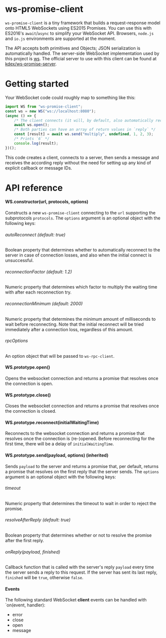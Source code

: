 # ws-promise-client
`ws-promise-client` is a tiny framework that builds a request-response model onto HTML5 WebSockets using ES2015 Promises. You can use this with ES2016's `await`/`async` to simplify your WebSocket API. Browsers, `node.js` and `io.js` environments are supported at the moment.

The API accepts both primitives and Objects; JSON serialization is automatically handled. The server-side WebSocket implementation used by this project is [ws](https://github.com/websockets/ws). The official server to use with this client can be found at [kdex/ws-promise-server](https://github.com/kdex/ws-promise-server).
# Getting started
Your WebSocket code could roughly map to something like this:
```js
import WS from "ws-promise-client";
const ws = new WS("ws://localhost:8080");
(async () => {
    /* The client connects (it will, by default, also automatically reconnect) */
    await ws.open();
    /* Both parties can have an array of return values in `reply` */
    const [result] = await ws.send("multiply", undefined, 1, 2, 3);
    /* Prints `6` */
    console.log(result);
})();
```
This code creates a client, connects to a server, then sends a message and receives the according reply without the need for setting up any kind of explicit callback or message IDs.
# API reference
#### WS.constructor(url, protocols, options)
Constructs a new `ws-promise-client` connecting to the `url` supporting the subprotocols `protocols`. The `options` argument is an optional object with the following keys:
###### autoReconnect (default: true)
Boolean property that determines whether to automatically reconnect to the server in case of connection losses, and also when the initial connect is unsuccessful.
###### reconnectionFactor (default: 1.2)
Numeric property that determines which factor to multiply the waiting time with after each reconnection try.
###### reconnectionMinimum (default: 2000)
Numeric property that determines the minimum amount of milliseconds to wait before reconnecting. Note that the initial reconnect will be tried immediately after a connection loss, regardless of this amount.
###### rpcOptions
An option object that will be passed to `ws-rpc-client`.
#### WS.prototype.open()
Opens the websocket connection and returns a promise that resolves once the connection is open.
#### WS.prototype.close()
Closes the websocket connection and returns a promise that resolves once the connection is closed.
#### WS.prototype.reconnect(initialWaitingTime)
Reconnects to the websocket connection and returns a promise that resolves once the connection is (re-)opened. Before reconnecting for the first time, there will be a delay of `initialWaitingTime`.
#### WS.prototype.send(payload, options) (inherited)
Sends `payload` to the server and returns a promise that, per default, returns a promise that resolves on the first reply that the server sends. The `options` argument is an optional object with the following keys:
###### timeout
Numeric property that determines the timeout to wait in order to reject the promise.
###### resolveAfterReply (default: true)
Boolean property that determines whether or not to resolve the promise after the first reply.
###### onReply(payload, finished)
Callback function that is called with the server's reply `payload` every time the server sends a reply to this request. If the server has sent its last reply, `finished` will be `true`, otherwise `false`.
#### Events
The following standard WebSocket **client** events can be handled with `on(event, handler):
- error
- close
- open
- message
